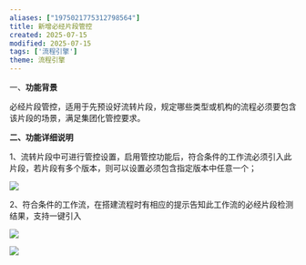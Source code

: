 ```yaml
---
aliases: ["1975021775312798564"]
title: 新增必经片段管控
created: 2025-07-15
modified: 2025-07-15
tags: ['流程引擎']
theme: 流程引擎
---
```


一、**功能背景**

必经片段管控，适用于先预设好流转片段，规定哪些类型或机构的流程必须要包含该片段的场景，满足集团化管控要求。

**二、功能详细说明**

1、流转片段中可进行管控设置，启用管控功能后，符合条件的工作流必须引入此片段，若片段有多个版本，则可以设置必须包含指定版本中任意一个；

![](https://myhelpdoc.oss-cn-heyuan.aliyuncs.com/mdimages/687fb70fa2a52582e8c83b48f38cf989.jpg)

2、符合条件的工作流，在搭建流程时有相应的提示告知此工作流的必经片段检测结果，支持一键引入

![](https://myhelpdoc.oss-cn-heyuan.aliyuncs.com/mdimages/35d75bc1523d2586ea8b86bcb42a309a.jpg)

![](https://myhelpdoc.oss-cn-heyuan.aliyuncs.com/mdimages/5764376182760e90113c225f53714e95.jpg)


